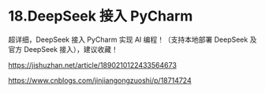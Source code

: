 # 18.DeepSeek 接入 PyCharm

超详细，DeepSeek 接入 PyCharm 实现 AI 编程！（支持本地部署 DeepSeek 及官方 DeepSeek 接入），建议收藏！

https://jishuzhan.net/article/1890210122433564673

https://www.cnblogs.com/jinjiangongzuoshi/p/18714724
